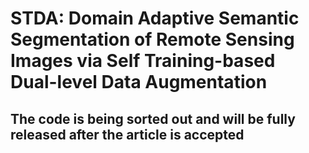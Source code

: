 # STDA: Domain Adaptive Semantic Segmentation of Remote Sensing Images via Self Training-based Dual-level Data Augmentation
## The code is being sorted out and will be fully released after the article is accepted